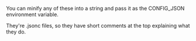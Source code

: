 You can minify any of these into a string and pass it as the CONFIG_JSON environment variable.

They're .jsonc files, so they have short comments at the top explaining what they do.